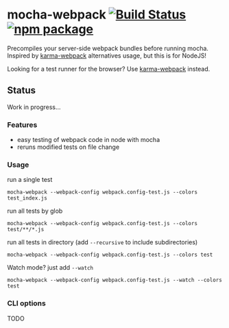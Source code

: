 # mocha-webpack [![Build Status][build-badge]][build] [![npm package][npm-badge]][npm]

Precompiles your server-side webpack bundles before running mocha.  Inspired by [karma-webpack] alternatives usage, but this is for NodeJS!

Looking for a test runner for the browser? Use [karma-webpack] instead.

## Status

Work in progress...


### Features
- easy testing of webpack code in node with mocha
- reruns modified tests on file change

### Usage


run a single test
```
mocha-webpack --webpack-config webpack.config-test.js --colors test_index.js
```

run all tests by glob
```
mocha-webpack --webpack-config webpack.config-test.js --colors test/**/*.js
```

run all tests in directory (add `--recursive` to include subdirectories)
```
mocha-webpack --webpack-config webpack.config-test.js --colors test
```

Watch mode? just add `--watch`
```
mocha-webpack --webpack-config webpack.config-test.js --watch --colors test
```

### CLI options

TODO


##

[karma-webpack]: https://github.com/webpack/karma-webpack

[build-badge]: https://travis-ci.org/zinserjan/mocha-webpack.svg?branch=master
[build]: https://travis-ci.org/zinserjan/mocha-webpack

[npm-badge]: https://img.shields.io/npm/v/mocha-webpack.svg?style=flat-square
[npm]: https://www.npmjs.org/package/mocha-webpack
